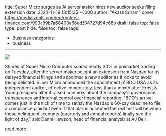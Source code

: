 title: Super Micro surges as AI server maker hires new auditor seeks filing extension
date: 2024-11-19 13:15:35 +0000
author: "Akash Sriram"
cover: https://media.zenfs.com/en/reuters-finance.com/993d99b7a68403a66ed204727d94c68b
draft: false
top: false
type: post
hide: false
toc: false
tags:
  - Business
categories:
  - business
---

![](https://media.zenfs.com/en/reuters-finance.com/993d99b7a68403a66ed204727d94c68b)

Shares of Super Micro Computer soared nearly 30% in premarket trading on Tuesday, after the server maker sought an extension from Nasdaq for its delayed financial filings and appointed a new auditor as it looks to avoid being delisted. Super Micro announced the appointment of BDO USA as its independent auditor, effective immediately, less than a month after Ernst & Young resigned after it raised concerns about the company's governance, transparency and internal control over financial reporting. "BDO's arrival comes just in the nick of time to satisfy the Nasdaq's 60-day deadline to file a compliance plan but even if that plan is accepted the real test will be when those delinquent accounts (quarterly and annual reports) finally see the light of day," said Danni Hewson, head of financial analysis at AJ Bell.

[read more](https://finance.yahoo.com/news/super-micro-surges-ai-server-131535404.html)
